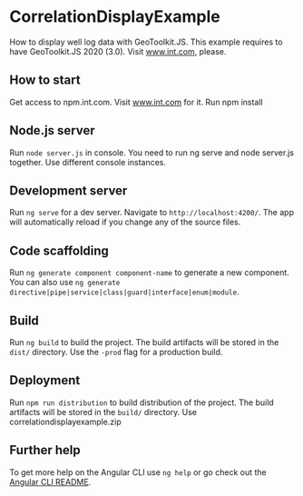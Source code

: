 # CorrelationDisplayExample

How to display well log data with GeoToolkit.JS. This example requires to have GeoToolkit.JS 2020 (3.0). Visit www.int.com, please.
## How to start

Get access to npm.int.com. Visit www.int.com for it.
Run npm install

## Node.js server

Run `node server.js` in console. You need to run ng serve and node server.js together. Use different console instances.

## Development server

Run `ng serve` for a dev server. Navigate to `http://localhost:4200/`. The app will automatically reload if you change any of the source files.

## Code scaffolding

Run `ng generate component component-name` to generate a new component. You can also use `ng generate directive|pipe|service|class|guard|interface|enum|module`.

## Build

Run `ng build` to build the project. The build artifacts will be stored in the `dist/` directory. Use the `-prod` flag for a production build.

## Deployment

Run `npm run distribution` to build distribution of the project. The build artifacts will be stored in the `build/` directory. Use correlationdisplayexample.zip

## Further help

To get more help on the Angular CLI use `ng help` or go check out the [Angular CLI README](https://github.com/angular/angular-cli/blob/master/README.md).
